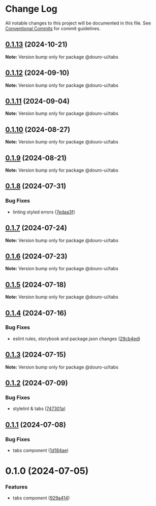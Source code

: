 # Change Log

All notable changes to this project will be documented in this file.
See [Conventional Commits](https://conventionalcommits.org) for commit guidelines.

## [0.1.13](https://github.com/Douro-ui/design-system/compare/@douro-ui/tabs@0.1.12...@douro-ui/tabs@0.1.13) (2024-10-21)

**Note:** Version bump only for package @douro-ui/tabs

## [0.1.12](https://github.com/Douro-ui/design-system/compare/@douro-ui/tabs@0.1.11...@douro-ui/tabs@0.1.12) (2024-09-10)

**Note:** Version bump only for package @douro-ui/tabs

## [0.1.11](https://github.com/Douro-ui/design-system/compare/@douro-ui/tabs@0.1.10...@douro-ui/tabs@0.1.11) (2024-09-04)

**Note:** Version bump only for package @douro-ui/tabs

## [0.1.10](https://github.com/Douro-ui/design-system/compare/@douro-ui/tabs@0.1.9...@douro-ui/tabs@0.1.10) (2024-08-27)

**Note:** Version bump only for package @douro-ui/tabs

## [0.1.9](https://github.com/Douro-ui/design-system/compare/@douro-ui/tabs@0.1.8...@douro-ui/tabs@0.1.9) (2024-08-21)

**Note:** Version bump only for package @douro-ui/tabs

## [0.1.8](https://github.com/Douro-ui/design-system/compare/@douro-ui/tabs@0.1.7...@douro-ui/tabs@0.1.8) (2024-07-31)

### Bug Fixes

- linting styled errors ([7edaa3f](https://github.com/Douro-ui/design-system/commit/7edaa3fe0bd8a02399bdcb18c953c35c8dcb2612))

## [0.1.7](https://github.com/Douro-ui/design-system/compare/@douro-ui/tabs@0.1.6...@douro-ui/tabs@0.1.7) (2024-07-24)

**Note:** Version bump only for package @douro-ui/tabs

## [0.1.6](https://github.com/Douro-ui/design-system/compare/@douro-ui/tabs@0.1.5...@douro-ui/tabs@0.1.6) (2024-07-23)

**Note:** Version bump only for package @douro-ui/tabs

## [0.1.5](https://github.com/Douro-ui/design-system/compare/@douro-ui/tabs@0.1.4...@douro-ui/tabs@0.1.5) (2024-07-18)

**Note:** Version bump only for package @douro-ui/tabs

## [0.1.4](https://github.com/Douro-ui/design-system/compare/@douro-ui/tabs@0.1.3...@douro-ui/tabs@0.1.4) (2024-07-16)

### Bug Fixes

- eslint rules, storybook and package.json changes ([29cb4ed](https://github.com/Douro-ui/design-system/commit/29cb4edd31124c4ca11f2c6f021c3381d33b8889))

## [0.1.3](https://github.com/Douro-ui/design-system/compare/@douro-ui/tabs@0.1.2...@douro-ui/tabs@0.1.3) (2024-07-15)

**Note:** Version bump only for package @douro-ui/tabs

## [0.1.2](https://github.com/Douro-ui/design-system/compare/@douro-ui/tabs@0.1.1...@douro-ui/tabs@0.1.2) (2024-07-09)

### Bug Fixes

- stylelint & tabs ([747301a](https://github.com/Douro-ui/design-system/commit/747301a42d6f1ba68b7e475fed5a05a610dc160e))

## [0.1.1](https://github.com/Douro-ui/design-system/compare/@douro-ui/tabs@0.1.0...@douro-ui/tabs@0.1.1) (2024-07-08)

### Bug Fixes

- tabs component ([1d184ae](https://github.com/Douro-ui/design-system/commit/1d184aeb69150d1f6c75b31aa42c0ac50089c299))

# 0.1.0 (2024-07-05)

### Features

- tabs component ([929a414](https://github.com/Douro-ui/design-system/commit/929a41402c7d932b2e5452c4a7a8a62e5700228d))
